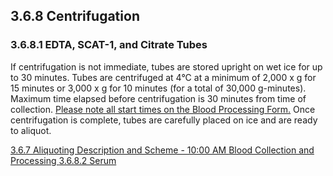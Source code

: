 ## 3.6.8 Centrifugation

### 3.6.8.1 EDTA, SCAT-1, and Citrate Tubes

If centrifugation is not immediate, tubes are stored upright on wet ice for up to 30 minutes. Tubes are centrifuged at 4°C at a minimum of 2,000 x g for 15 minutes or 3,000 x g for 10 minutes (for a total of 30,000 g-minutes). Maximum time elapsed before centrifugation is 30 minutes from time of collection.  <u>Please note all start times on the Blood Processing Form.</u>  Once centrifugation is complete, tubes are carefully placed on ice and are ready to aliquot.

<div class="center">
<div class="btn-group">
  <a href=":pages_path:/manuals/blood-collection-processing/3-06-07-aliquoting-description-1000AM.md" class="btn btn-default">
    <span class="glyphicon glyphicon-chevron-left"></span>
    3.6.7 Aliquoting Description and Scheme - 10:00 AM
  </a>

  <a href=":pages_path:/manuals/blood-collection-processing" class="btn btn-default">
    <span class="glyphicon glyphicon-chevron-up"></span>
    Blood Collection and Processing
  </a>

  <a href=":pages_path:/manuals/blood-collection-processing/3-06-08-02-serum.md" class="btn btn-success">
    3.6.8.2 Serum
    <span class="glyphicon glyphicon-chevron-right"></span>
  </a>
</div>
</div>
